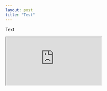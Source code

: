 ```yaml
---
layout: post
title: "Test"
---
```

Text

<iframe src="https://docs.google.com/file/d/0B8aGkJVsdqiJamVpUnJ1TDlFbFU/preview"></iframe>

